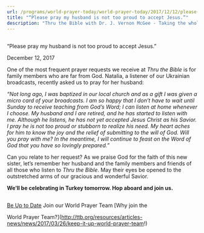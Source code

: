 ```yaml
---
url: /programs/world-prayer-today/world-prayer-today/2017/12/12/please-pray-my-husband-is-not-too-proud-to-accept-jesus-
title: "“Please pray my husband is not too proud to accept Jesus.”"
description: "Thru the Bible with Dr. J. Vernon McGee - Taking the whole Word to the whole world"
---
```







## 
 “Please pray my husband is not too proud to accept Jesus.”


December 12, 2017




One of the most frequent prayer requests we receive at *Thru the Bible* is for family members who are far from God. Natalia, a listener of our Ukrainian broadcasts, recently asked us to pray for her husband:


*“Not long ago, I was baptized in our local church and as a gift I was given a micro card of your broadcasts. I am so happy that I don’t have to wait until Sunday to receive teaching from God’s Word; I can listen at home whenever I choose. My husband and I are retired, and he has started to listen with me. Although he listens, he has not yet accepted Jesus Christ as his Savior. I pray he is not too proud or stubborn to realize his need. My heart aches for him to know the joy and the relief of submitting to the will of God. Will you pray with me? In the meantime, I will continue to feast on the Word of God that you have so lovingly prepared.”*


Can you relate to her request? As we praise God for the faith of this new sister, let’s remember her husband and the family members and friends of all those who listen to *Thru the Bible*. May their eyes be opened to the outstretched arms of our gracious and wonderful Savior.


**We’ll be celebrating in Turkey tomorrow. Hop aboard and join us.**







## 




[Be Up to Date](http://feeds.feedburner.com/WorldPrayerToday "World Prayer Today RSS Feed")
Join our World Prayer Team
[Why join the  

World Prayer Team?](http://ttb.org/resources/articles-news/news/2017/03/26/keep-it-up-world-prayer-team!)





